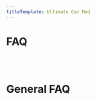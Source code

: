 ```yaml
---
titleTemplate: Ultimate Car Mod
---
```


# FAQ

<br/>
<br/>

<FAQ :faq="faq"/>

# General FAQ

<br/>
<br/>

<GeneralFAQ/>

<script setup>
const faq = [
  {
    question:
      "I can't find or craft the windshield / axle / control unit",
    answer: `These items were removed in newer versions (1.14+) of this mod. For recipes use <a href="https://www.curseforge.com/minecraft/mc-mods/jei" target="_blank">JEI</a>.`,
  },
  {
    question: "How do I fill the tank container?",
    answer: `You can fill the tank container by right-clicking it with a bucket.`,
  },
  {
    question: "Is version 1.12.2 or lower still supported?",
    answer: `No. I moved on to newer Minecraft versions. These versions won't get any bug fix or feature updates.`,
  },
];
</script>
